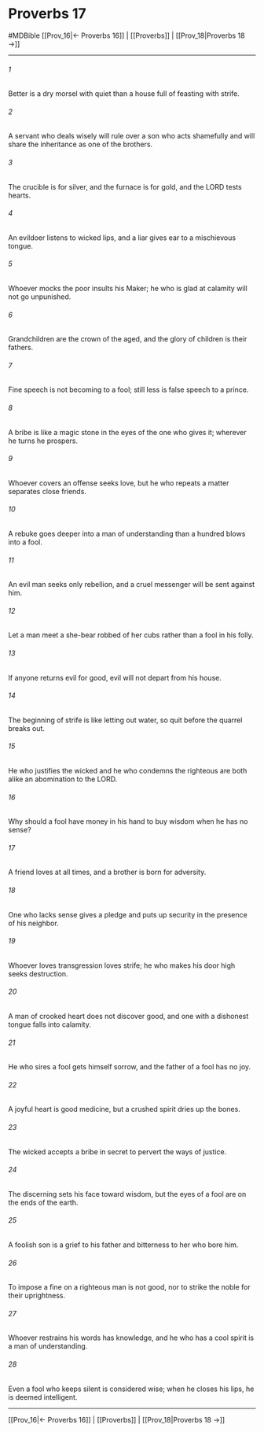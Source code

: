 # Proverbs 17
#MDBible
[[Prov_16|← Proverbs 16]] | [[Proverbs]] | [[Prov_18|Proverbs 18 →]]

***

###### 1 
Better is a dry morsel with quiet than a house full of feasting with strife. 

###### 2 
A servant who deals wisely will rule over a son who acts shamefully and will share the inheritance as one of the brothers. 

###### 3 
The crucible is for silver, and the furnace is for gold, and the LORD tests hearts. 

###### 4 
An evildoer listens to wicked lips, and a liar gives ear to a mischievous tongue. 

###### 5 
Whoever mocks the poor insults his Maker; he who is glad at calamity will not go unpunished. 

###### 6 
Grandchildren are the crown of the aged, and the glory of children is their fathers. 

###### 7 
Fine speech is not becoming to a fool; still less is false speech to a prince. 

###### 8 
A bribe is like a magic stone in the eyes of the one who gives it; wherever he turns he prospers. 

###### 9 
Whoever covers an offense seeks love, but he who repeats a matter separates close friends. 

###### 10 
A rebuke goes deeper into a man of understanding than a hundred blows into a fool. 

###### 11 
An evil man seeks only rebellion, and a cruel messenger will be sent against him. 

###### 12 
Let a man meet a she-bear robbed of her cubs rather than a fool in his folly. 

###### 13 
If anyone returns evil for good, evil will not depart from his house. 

###### 14 
The beginning of strife is like letting out water, so quit before the quarrel breaks out. 

###### 15 
He who justifies the wicked and he who condemns the righteous are both alike an abomination to the LORD. 

###### 16 
Why should a fool have money in his hand to buy wisdom when he has no sense? 

###### 17 
A friend loves at all times, and a brother is born for adversity. 

###### 18 
One who lacks sense gives a pledge and puts up security in the presence of his neighbor. 

###### 19 
Whoever loves transgression loves strife; he who makes his door high seeks destruction. 

###### 20 
A man of crooked heart does not discover good, and one with a dishonest tongue falls into calamity. 

###### 21 
He who sires a fool gets himself sorrow, and the father of a fool has no joy. 

###### 22 
A joyful heart is good medicine, but a crushed spirit dries up the bones. 

###### 23 
The wicked accepts a bribe in secret to pervert the ways of justice. 

###### 24 
The discerning sets his face toward wisdom, but the eyes of a fool are on the ends of the earth. 

###### 25 
A foolish son is a grief to his father and bitterness to her who bore him. 

###### 26 
To impose a fine on a righteous man is not good, nor to strike the noble for their uprightness. 

###### 27 
Whoever restrains his words has knowledge, and he who has a cool spirit is a man of understanding. 

###### 28 
Even a fool who keeps silent is considered wise; when he closes his lips, he is deemed intelligent. 

***

[[Prov_16|← Proverbs 16]] | [[Proverbs]] | [[Prov_18|Proverbs 18 →]]
